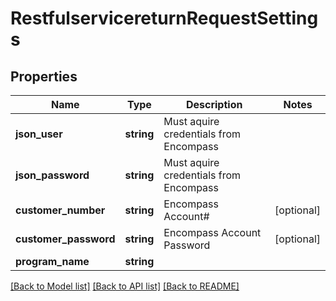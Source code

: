 # RestfulservicereturnRequestSettings

## Properties
Name | Type | Description | Notes
------------ | ------------- | ------------- | -------------
**json_user** | **string** | Must aquire credentials from Encompass | 
**json_password** | **string** | Must aquire credentials from Encompass | 
**customer_number** | **string** | Encompass Account# | [optional] 
**customer_password** | **string** | Encompass Account Password | [optional] 
**program_name** | **string** |  | 

[[Back to Model list]](../../README.md#documentation-for-models) [[Back to API list]](../../README.md#documentation-for-api-endpoints) [[Back to README]](../../README.md)

